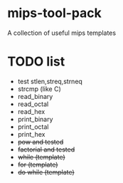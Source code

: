 # mips-tool-pack
A collection of useful mips templates

# TODO list
- test stlen,streq,strneq
- strcmp (like C)
- read_binary
- read_octal
- read_hex
- print_binary
- print_octal
- print_hex
- ~~pow and tested~~
- ~~factorial and tested~~
- ~~while (template)~~
- ~~for (template)~~
- ~~do while (template)~~
